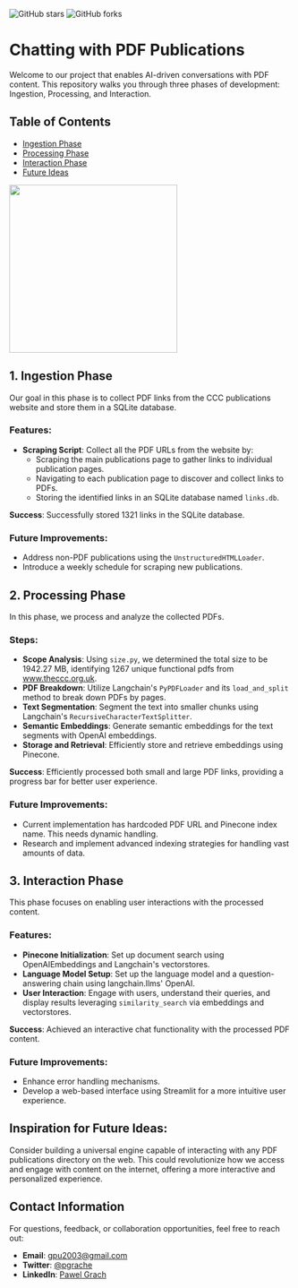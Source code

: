 ![GitHub stars](https://img.shields.io/github/stars/pgrach/theCCCchat?style=social)
![GitHub forks](https://img.shields.io/github/forks/pgrach/theCCCchat?style=social)

# Chatting with PDF Publications

Welcome to our project that enables AI-driven conversations with PDF content. This repository walks you through three phases of development: Ingestion, Processing, and Interaction.

## Table of Contents
- [Ingestion Phase](#1-ingestion-phase)
- [Processing Phase](#2-processing-phase)
- [Interaction Phase](#3-interaction-phase)
- [Future Ideas](#inspiration-for-future-ideas)

<img src="https://github.com/pgrach/theCCCchat/assets/32228270/09e9738f-238e-43dc-aca3-31483ae8bbcd" width="300">

## 1. Ingestion Phase

Our goal in this phase is to collect PDF links from the CCC publications website and store them in a SQLite database.

### Features:
- **Scraping Script**: Collect all the PDF URLs from the website by:
  - Scraping the main publications page to gather links to individual publication pages.
  - Navigating to each publication page to discover and collect links to PDFs.
  - Storing the identified links in an SQLite database named `links.db`.

**Success**: Successfully stored 1321 links in the SQLite database.

### Future Improvements:
- Address non-PDF publications using the `UnstructuredHTMLLoader`.
- Introduce a weekly schedule for scraping new publications.

## 2. Processing Phase

In this phase, we process and analyze the collected PDFs.

### Steps:
- **Scope Analysis**: Using `size.py`, we determined the total size to be 1942.27 MB, identifying 1267 unique functional pdfs from www.theccc.org.uk.
- **PDF Breakdown**: Utilize Langchain's `PyPDFLoader` and its `load_and_split` method to break down PDFs by pages.
- **Text Segmentation**: Segment the text into smaller chunks using Langchain's `RecursiveCharacterTextSplitter`.
- **Semantic Embeddings**: Generate semantic embeddings for the text segments with OpenAI embeddings.
- **Storage and Retrieval**: Efficiently store and retrieve embeddings using Pinecone.

**Success**: Efficiently processed both small and large PDF links, providing a progress bar for better user experience.

### Future Improvements:
- Current implementation has hardcoded PDF URL and Pinecone index name. This needs dynamic handling.
- Research and implement advanced indexing strategies for handling vast amounts of data.

## 3. Interaction Phase

This phase focuses on enabling user interactions with the processed content.

### Features:
- **Pinecone Initialization**: Set up document search using OpenAIEmbeddings and Langchain's vectorstores.
- **Language Model Setup**: Set up the language model and a question-answering chain using langchain.llms' OpenAI.
- **User Interaction**: Engage with users, understand their queries, and display results leveraging `similarity_search` via embeddings and vectorstores.

**Success**: Achieved an interactive chat functionality with the processed PDF content.

### Future Improvements:
- Enhance error handling mechanisms.
- Develop a web-based interface using Streamlit for a more intuitive user experience.

## Inspiration for Future Ideas:

Consider building a universal engine capable of interacting with any PDF publications directory on the web. This could revolutionize how we access and engage with content on the internet, offering a more interactive and personalized experience.

## Contact Information

For questions, feedback, or collaboration opportunities, feel free to reach out:

- **Email**: [gpu2003@gmail.com](mailto:gpu2003@gmail.com)
- **Twitter**: [@pgrache](https://twitter.com/pgrache)
- **LinkedIn**: [Pawel Grach](https://www.linkedin.com/in/pgrach/)
